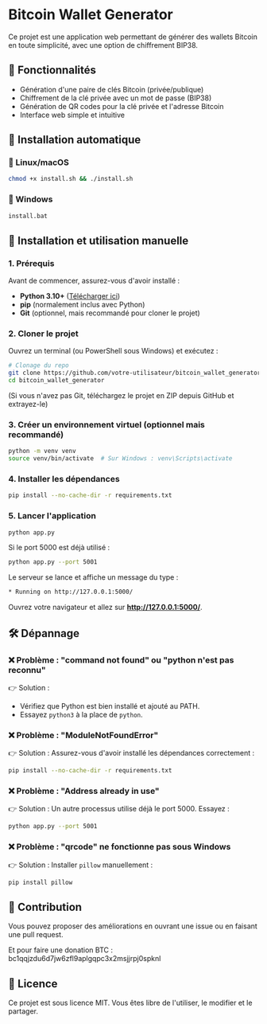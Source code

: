 # Bitcoin Wallet Generator

Ce projet est une application web permettant de générer des wallets Bitcoin en toute simplicité, avec une option de chiffrement BIP38.

## 📌 Fonctionnalités

- Génération d'une paire de clés Bitcoin (privée/publique)
- Chiffrement de la clé privée avec un mot de passe (BIP38)
- Génération de QR codes pour la clé privée et l'adresse Bitcoin
- Interface web simple et intuitive

## 🚀 Installation automatique

### 🔹 Linux/macOS

```bash
chmod +x install.sh && ./install.sh
```

### 🔹 Windows

```bat
install.bat
```

## 🔧 Installation et utilisation manuelle

### 1. Prérequis

Avant de commencer, assurez-vous d'avoir installé :

- **Python 3.10+** ([Télécharger ici](https://www.python.org/downloads/))
- **pip** (normalement inclus avec Python)
- **Git** (optionnel, mais recommandé pour cloner le projet)

### 2. Cloner le projet

Ouvrez un terminal (ou PowerShell sous Windows) et exécutez :

```bash
# Clonage du repo
git clone https://github.com/votre-utilisateur/bitcoin_wallet_generator.git
cd bitcoin_wallet_generator
```

(Si vous n'avez pas Git, téléchargez le projet en ZIP depuis GitHub et extrayez-le)

### 3. Créer un environnement virtuel (optionnel mais recommandé)

```bash
python -m venv venv
source venv/bin/activate  # Sur Windows : venv\Scripts\activate
```

### 4. Installer les dépendances

```bash
pip install --no-cache-dir -r requirements.txt
```

### 5. Lancer l'application

```bash
python app.py
```

Si le port 5000 est déjà utilisé :

```bash
python app.py --port 5001
```

Le serveur se lance et affiche un message du type :

```html
* Running on http://127.0.0.1:5000/
```

Ouvrez votre navigateur et allez sur **<http://127.0.0.1:5000/>**.

## 🛠 Dépannage

### ❌ **Problème : "command not found" ou "python n'est pas reconnu"**

👉 Solution :

- Vérifiez que Python est bien installé et ajouté au PATH.
- Essayez `python3` à la place de `python`.

### ❌ **Problème : "ModuleNotFoundError"**

👉 Solution : Assurez-vous d'avoir installé les dépendances correctement :

```bash
pip install --no-cache-dir -r requirements.txt
```

### ❌ **Problème : "Address already in use"**

👉 Solution : Un autre processus utilise déjà le port 5000. Essayez :

```bash
python app.py --port 5001
```

### ❌ **Problème : "qrcode" ne fonctionne pas sous Windows**

👉 Solution : Installer `pillow` manuellement :

```bash
pip install pillow
```

## 🤝 Contribution

Vous pouvez proposer des améliorations en ouvrant une issue ou en faisant une pull request.

Et pour faire une donation BTC : bc1qqjzdu6d7jw6zfl9aplgqpc3x2msjjrpj0spknl

## 📝 Licence

Ce projet est sous licence MIT. Vous êtes libre de l'utiliser, le modifier et le partager.
